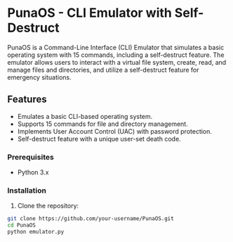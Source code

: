 # PunaOS - CLI Emulator with Self-Destruct

PunaOS is a Command-Line Interface (CLI) Emulator that simulates a basic operating system with 15 commands, including a self-destruct feature. The emulator allows users to interact with a virtual file system, create, read, and manage files and directories, and utilize a self-destruct feature for emergency situations.


## Features

- Emulates a basic CLI-based operating system.
- Supports 15 commands for file and directory management.
- Implements User Account Control (UAC) with password protection.
- Self-destruct feature with a unique user-set death code.

### Prerequisites

- Python 3.x

### Installation

1. Clone the repository:

```bash
git clone https://github.com/your-username/PunaOS.git
cd PunaOS
python emulator.py
